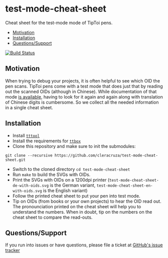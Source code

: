 # test-mode-cheat-sheet

Cheat sheet for the test-mode mode of TipToi pens.

* [Motivation](#motivation)
* [Installation](#installation)
* [Questions/Support](#questionssupport)

[![Build Status](https://travis-ci.org/cleracruza/test-mode-cheat-sheet.svg?branch=master)](https://travis-ci.org/cleracruza/test-mode-cheat-sheet)

## Motivation

When trying to debug your projects, it is often helpful to see which
OID the pen scans. TipToi pens come with a test mode that does just
that by reading out the scanned OIDs (although in Chinese). While
documentation of that mode [is available](https://github.com/entropia/tip-toi-reveng/wiki/PEN-Firmware#test-mode),
having to look for it again and again along with translation of
Chinese digits is cumbersome. So we collect all the needed information
in a single cheat sheet.

## Installation

* Install [`tttool`](https://github.com/entropia/tip-toi-reveng)
* Install the requirements for [`ttbox`](https://github.com/cleracruza/ttbox)
* Clone this repository and make sure to init the submodules:
```
git clone --recursive https://github.com/cleracruza/test-mode-cheat-sheet.git
```
* Switch to the cloned directory `cd test-mode-cheat-sheet`
* Run `make` to build the SVGs with OIDs.
* Print the SVGs with OIDs on a 1200dpi printer (`test-mode-cheat-sheet-de-with-oids.svg` is the German variant, `test-mode-cheat-sheet-en-with-oids.svg` is the English variant)
* Follow the printed cheat sheet to put your pen into test mode.
* Tip on OIDs (from books or your own projects) to hear the OID read out. The pronounciation printed on the cheat sheet will help you to understand the numbers. When in doubt, tip on the numbers on the cheat sheet to compare the read-outs.

## Questions/Support

If you run into issues or have questions, please file a ticket at [GitHub's issue tracker](https://github.com/cleracruza/test-mode-cheat-sheet/issues/new)
